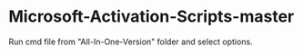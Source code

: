 # Microsoft-Activation-Scripts-master
Run cmd file from "All-In-One-Version" folder and select options.
